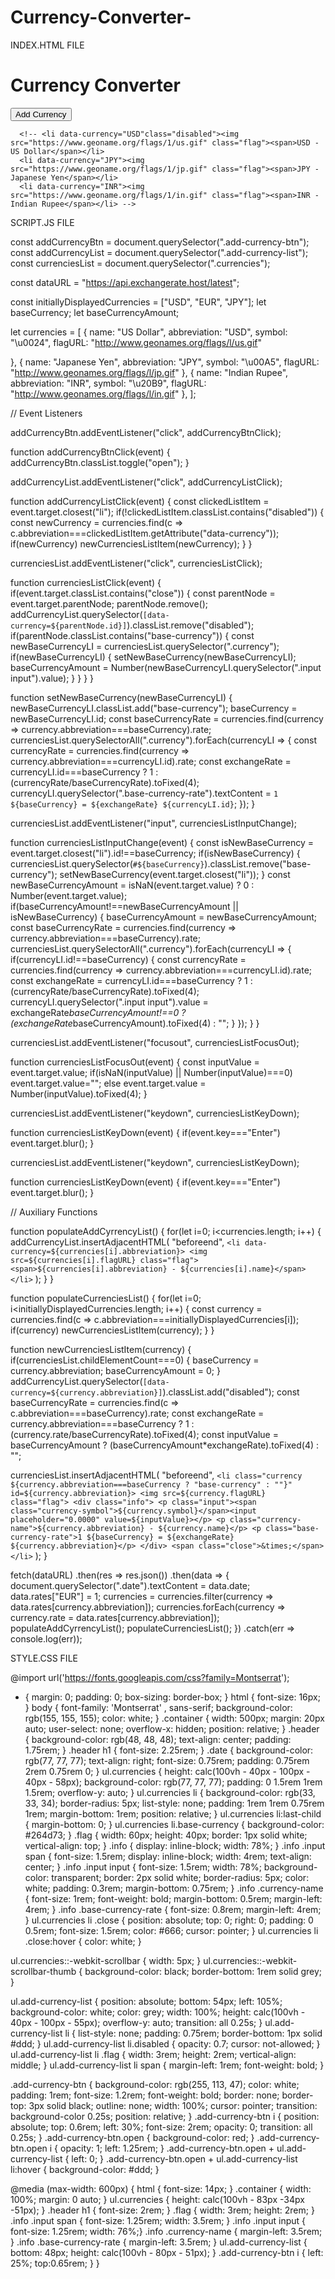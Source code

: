 # Currency-Converter-

INDEX.HTML FILE

<!DOCTYPE html>
<html lang="en">
<head>
  <meta charset="UTF-8">
  <meta name="viewport" content="width=device-width, initial-scale=1.0">
  <meta http-equiv="X-UA-Compatible" content="ie=edge">
  <title>Currency Converter</title>
  <link rel="stylesheet" href="https://pro.fontawesome.com/releases/v5.10.0/css/all.css" integrity="sha384-AYmEC3Yw5cVb3ZcuHtOA93w35dYTsvhLPVnYs9eStHfGJvOvKxVfELGroGkvsg+p" crossorigin="anonymous"/>
  <link rel="stylesheet" href="style.css">
</head>
<body>
  <div class="container">
    <div class="header">
      <h1>Currency Converter</h1>
    </div>
    <div class="date"></div>
    <ul class="currencies"></ul>
    <button class="add-currency-btn"><i class="fas fa-long-arrow-alt-left"></i>Add Currency</button>
    <ul class="add-currency-list"></ul>
  </div>
    
  <script src="script.js"></script>
</body>
</html>


<!-- <li class="currency base-currency" id="USD">
        <img src="https://www.geoname.org/flags/1/us.gif" class="flag">
        <div class="info">
          <p class="input"><span class="currency-symbol">$<input placeholder="0.0000"></span></p>
          <p class="currency-name">USD - US Dollar</p>
          <p class="base-rate">1 USD = 1 USD</p>
        </div>
        <span class="close">&times;</span>
      </li>
        <li class="currency" id="JPY">
        <img src="https://www.geoname.org/flags/1/jp.gif" class="flag">
        <div class="info">
          <p class="input"><span class="currency-symbol">&#165;<input placeholder="0.0000"></span></p>
          <p class="currency-name">JPY - Japanese Yen</p>
          <p class="base-rate">1 USD = 111.0401 JPY</p>
        </div>
        <span class="close">&times;</span>
        </li>
        <li class="currency" id="INR">
        <img src="https://www.geoname.org/flags/1/in.gif" class="flag">
        <div class="info">
          <p class="input"><span class="currency-symbol">&#8377;<input placeholder="0.0000"></span></p>
          <p class="currency-name">INR - Indian Rupee</p>
          <p class="base-rate">1 USD = 71.1777 INR</p>
        </div>
        <span class="close">&times;</span>
        </li> -->

  <!-- (API WEBSITE) https://exchangerate.host/#/ -->

      <!-- <li data-currency="USD"class="disabled"><img src="https://www.geoname.org/flags/1/us.gif" class="flag"><span>USD - US Dollar</span></li>
      <li data-currency="JPY"><img src="https://www.geoname.org/flags/1/jp.gif" class="flag"><span>JPY - Japanese Yen</span></li>
      <li data-currency="INR"><img src="https://www.geoname.org/flags/1/in.gif" class="flag"><span>INR - Indian Rupee</span></li> -->
     
SCRIPT.JS FILE

const addCurrencyBtn = document.querySelector(".add-currency-btn");
const addCurrencyList = document.querySelector(".add-currency-list");
const currenciesList = document.querySelector(".currencies");

const dataURL = "https://api.exchangerate.host/latest";

const initiallyDisplayedCurrencies = ["USD", "EUR", "JPY"];
let baseCurrency;
let baseCurrencyAmount;

let currencies = [
  {
    name: "US Dollar",
    abbreviation: "USD",
    symbol: "\u0024",
    flagURL: "http://www.geonames.org/flags/l/us.gif"

  },
  {
    name: "Japanese Yen",
    abbreviation: "JPY",
    symbol: "\u00A5",
    flagURL: "http://www.geonames.org/flags/l/jp.gif"
  },
  {
    name: "Indian Rupee",
    abbreviation: "INR",
    symbol: "\u20B9",
    flagURL: "http://www.geonames.org/flags/l/in.gif"
  },
];

// Event Listeners

addCurrencyBtn.addEventListener("click", addCurrencyBtnClick);

function addCurrencyBtnClick(event) {
  addCurrencyBtn.classList.toggle("open");
}

addCurrencyList.addEventListener("click", addCurrencyListClick);

function addCurrencyListClick(event) {
  const clickedListItem = event.target.closest("li");
  if(!clickedListItem.classList.contains("disabled")) {
    const newCurrency = currencies.find(c => c.abbreviation===clickedListItem.getAttribute("data-currency"));
    if(newCurrency) newCurrenciesListItem(newCurrency);
  }
}

currenciesList.addEventListener("click", currenciesListClick);

function currenciesListClick(event) {
  if(event.target.classList.contains("close")) {
    const parentNode = event.target.parentNode;
    parentNode.remove();
    addCurrencyList.querySelector(`[data-currency=${parentNode.id}]`).classList.remove("disabled");
    if(parentNode.classList.contains("base-currency")) {
      const newBaseCurrencyLI = currenciesList.querySelector(".currency");
      if(newBaseCurrencyLI) {
        setNewBaseCurrency(newBaseCurrencyLI);
        baseCurrencyAmount = Number(newBaseCurrencyLI.querySelector(".input input").value);
      }
    }
  }
}

function setNewBaseCurrency(newBaseCurrencyLI) {
  newBaseCurrencyLI.classList.add("base-currency");
  baseCurrency = newBaseCurrencyLI.id;
  const baseCurrencyRate = currencies.find(currency => currency.abbreviation===baseCurrency).rate;
  currenciesList.querySelectorAll(".currency").forEach(currencyLI => {
    const currencyRate = currencies.find(currency => currency.abbreviation===currencyLI.id).rate;
    const exchangeRate = currencyLI.id===baseCurrency ? 1 : (currencyRate/baseCurrencyRate).toFixed(4);
    currencyLI.querySelector(".base-currency-rate").textContent = `1 ${baseCurrency} = ${exchangeRate} ${currencyLI.id}`;
  });
}

currenciesList.addEventListener("input", currenciesListInputChange);

function currenciesListInputChange(event) {
  const isNewBaseCurrency = event.target.closest("li").id!==baseCurrency;
  if(isNewBaseCurrency) {
    currenciesList.querySelector(`#${baseCurrency}`).classList.remove("base-currency");
    setNewBaseCurrency(event.target.closest("li"));
  }
  const newBaseCurrencyAmount = isNaN(event.target.value) ? 0 : Number(event.target.value);
  if(baseCurrencyAmount!==newBaseCurrencyAmount || isNewBaseCurrency) {
    baseCurrencyAmount = newBaseCurrencyAmount;
    const baseCurrencyRate = currencies.find(currency => currency.abbreviation===baseCurrency).rate;
    currenciesList.querySelectorAll(".currency").forEach(currencyLI => {
      if(currencyLI.id!==baseCurrency) {
        const currencyRate = currencies.find(currency => currency.abbreviation===currencyLI.id).rate;
        const exchangeRate = currencyLI.id===baseCurrency ? 1 : (currencyRate/baseCurrencyRate).toFixed(4);
        currencyLI.querySelector(".input input").value = exchangeRate*baseCurrencyAmount!==0 ? (exchangeRate*baseCurrencyAmount).toFixed(4) : "";
      }
    });
  }
}

currenciesList.addEventListener("focusout", currenciesListFocusOut);

function currenciesListFocusOut(event) {
  const inputValue = event.target.value;
  if(isNaN(inputValue) || Number(inputValue)===0) event.target.value="";
  else event.target.value = Number(inputValue).toFixed(4);
}

currenciesList.addEventListener("keydown", currenciesListKeyDown);

function currenciesListKeyDown(event) {
  if(event.key==="Enter") event.target.blur();
}

currenciesList.addEventListener("keydown", currenciesListKeyDown);

function currenciesListKeyDown(event) {
  if(event.key==="Enter") event.target.blur();
}

// Auxiliary Functions

function populateAddCyrrencyList() {
  for(let i=0; i<currencies.length; i++) {
    addCurrencyList.insertAdjacentHTML(
      "beforeend", 
      `<li data-currency=${currencies[i].abbreviation}>
        <img src=${currencies[i].flagURL} class="flag"><span>${currencies[i].abbreviation} - ${currencies[i].name}</span>
      </li>`
    );
  }
}

function populateCurrenciesList() {
  for(let i=0; i<initiallyDisplayedCurrencies.length; i++) {
    const currency = currencies.find(c => c.abbreviation===initiallyDisplayedCurrencies[i]);
    if(currency) newCurrenciesListItem(currency);
  }
}

function newCurrenciesListItem(currency) {
  if(currenciesList.childElementCount===0) {
    baseCurrency = currency.abbreviation;
    baseCurrencyAmount = 0;
  }
  addCurrencyList.querySelector(`[data-currency=${currency.abbreviation}]`).classList.add("disabled");
  const baseCurrencyRate = currencies.find(c => c.abbreviation===baseCurrency).rate;
  const exchangeRate = currency.abbreviation===baseCurrency ? 1 : (currency.rate/baseCurrencyRate).toFixed(4);
  const inputValue = baseCurrencyAmount ? (baseCurrencyAmount*exchangeRate).toFixed(4) : "";

  currenciesList.insertAdjacentHTML(
    "beforeend",
    `<li class="currency ${currency.abbreviation===baseCurrency ? "base-currency" : ""}" id=${currency.abbreviation}>
      <img src=${currency.flagURL} class="flag">
      <div class="info">
        <p class="input"><span class="currency-symbol">${currency.symbol}</span><input placeholder="0.0000" value=${inputValue}></p>
        <p class="currency-name">${currency.abbreviation} - ${currency.name}</p>
        <p class="base-currency-rate">1 ${baseCurrency} = ${exchangeRate} ${currency.abbreviation}</p>
      </div>
      <span class="close">&times;</span>
    </li>`
  );
}

fetch(dataURL)
  .then(res => res.json())
  .then(data => {
    document.querySelector(".date").textContent = data.date;
    data.rates["EUR"] = 1;
    currencies = currencies.filter(currency => data.rates[currency.abbreviation]);
    currencies.forEach(currency => currency.rate = data.rates[currency.abbreviation]);
    populateAddCyrrencyList();
    populateCurrenciesList();
  })
  .catch(err => console.log(err));
  
STYLE.CSS FILE

@import url('https://fonts.googleapis.com/css?family=Montserrat');

* {
  margin: 0;
  padding: 0;
  box-sizing: border-box;
}
html {
  font-size: 16px;
}
body {
  font-family: 'Montserrat' , sans-serif;
  background-color: rgb(155, 155, 155);
  color: white;
}
.container {
  width: 500px;
  margin: 20px auto;
  user-select: none;
  overflow-x: hidden;
  position: relative;
}
.header {
  background-color: rgb(48, 48, 48);
  text-align: center;
  padding: 1.75rem;
}
.header h1 {
  font-size: 2.25rem;
}
.date {
  background-color: rgb(77, 77, 77);
  text-align: right;
  font-size: 0.75rem;
  padding: 0.75rem 2rem 0.75rem 0;
}
ul.currencies {
  height: calc(100vh - 40px - 100px - 40px - 58px);
  background-color: rgb(77, 77, 77);
  padding: 0 1.5rem 1rem 1.5rem;
  overflow-y: auto;
}
ul.currencies li {
  background-color: rgb(33, 33, 34); 
  border-radius: 5px;
  list-style: none;
  padding: 1rem 1rem 0.75rem 1rem;
  margin-bottom: 1rem;
  position: relative;
}
ul.currencies li:last-child {
  margin-bottom: 0;
}
ul.currencies li.base-currency {
  background-color: #264d73;
}
.flag {
  width: 60px;
  height: 40px;
  border: 1px solid white;
  vertical-align: top;
}
.info {
  display: inline-block;
  width: 78%;
}
.info .input span {
  font-size: 1.5rem;
  display: inline-block;
  width: 4rem;
  text-align: center;
}
.info .input input {
  font-size: 1.5rem;
  width: 78%;
  background-color: transparent;
  border: 2px solid white;
  border-radius: 5px;
  color: white;
  padding: 0.3rem;
  margin-bottom: 0.75rem;
}
.info .currency-name {
  font-size: 1rem;
  font-weight: bold;
  margin-bottom: 0.5rem;
  margin-left: 4rem;
}
.info .base-currency-rate {
  font-size: 0.8rem;
  margin-left: 4rem;
}
ul.currencies li .close {
  position: absolute;
  top: 0;
  right: 0;
  padding: 0 0.5rem;
  font-size: 1.5rem;
  color: #666;
  cursor: pointer;
}
ul.currencies li .close:hover {
  color: white;
}

ul.currencies::-webkit-scrollbar {
  width: 5px;
}
ul.currencies::-webkit-scrollbar-thumb {
  background-color: black;
  border-bottom: 1rem solid grey;
}

ul.add-currency-list {
  position: absolute;
  bottom: 54px;
  left: 105%;
  background-color: white;
  color: grey;
  width: 100%;
  height: calc(100vh - 40px - 100px - 55px);
  overflow-y: auto;
  transition: all 0.25s;
}
ul.add-currency-list li {
  list-style: none;
  padding: 0.75rem;
  border-bottom: 1px solid #ddd;
}
ul.add-currency-list li.disabled {
  opacity: 0.7;
  cursor: not-allowed;
}
ul.add-currency-list li .flag {
  width: 3rem;
  height: 2rem;
  vertical-align: middle;
}
ul.add-currency-list li span {
  margin-left: 1rem;
  font-weight: bold;
}

.add-currency-btn {
  background-color: rgb(255, 113, 47);
  color: white;
  padding: 1rem;
  font-size: 1.2rem;
  font-weight: bold;
  border: none;
  border-top: 3px solid black;
  outline: none;
  width: 100%;
  cursor: pointer;
  transition: background-color 0.25s;
  position: relative;
}
.add-currency-btn i {
  position: absolute;
  top: 0.6rem;
  left: 30%;
  font-size: 2rem;
  opacity: 0;
  transition: all 0.25s;
}
.add-currency-btn.open {
  background-color: red;
}
.add-currency-btn.open i {
  opacity: 1;
  left: 1.25rem;
}
.add-currency-btn.open +  ul.add-currency-list {
  left: 0;
}
.add-currency-btn.open +  ul.add-currency-list li:hover {
  background-color: #ddd;
}

@media (max-width: 600px) {
  html { font-size: 14px; }
  .container { width: 100%; margin: 0 auto; }
  ul.currencies { height: calc(100vh - 83px -34px -51px); }
  .header h1 { font-size: 2rem; }
  .flag { width: 3rem; height: 2rem; }
  .info .input span { font-size: 1.25rem; width: 3.5rem; }
  .info .input input { font-size: 1.25rem; width: 76%;}
  .info .currency-name { margin-left: 3.5rem; }
  .info .base-currency-rate { margin-left: 3.5rem; }
  ul.add-currency-list { bottom: 48px; height: calc(100vh - 80px - 51px); }
  .add-currency-btn i { left: 25%; top:0.65rem; }
}

